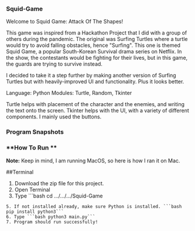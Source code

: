 ### **Squid-Game**

Welcome to Squid Game: Attack Of The Shapes!

This game was inspired from a Hackathon Project that I did with a group of others during the pandemic. The original was Surfing Turtles where a turtle would try to avoid falling obstacles, hence "Surfing". This one is themed Squid Game, a popular South-Korean Survival drama series on Netflix. In the show, the contestants would be fighting for their lives, but in this game, the guards are trying to survive instead.

I decided to take it a step further by making another version of Surfing Turtles but with heavily-improved UI and functionality. Plus it looks better.

Language: Python
Modules: Turtle, Random, Tkinter

Turtle helps with placement of the character and the enemies, and writing the text onto the screen.
Tkinter helps with the UI, with a variety of different components. I mainly used the buttons.

### **Program Snapshots**


### **How To Run **
**Note:**
Keep in mind, I am running MacOS, so here is how I ran it on Mac.

##Terminal
1. Download the zip file for this project.
2. Open Terminal
3. Type ```bash
cd .../.../.../Squid-Game
``` where ever the file is located (make sure it's not in ZIP format)
5. If not installed already, make sure Python is installed. ```bash pip install python3```
6. Type ```bash python3 main.py```
7. Program should run successfully!









